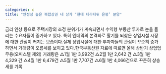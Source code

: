 ```yaml
---
categories: c
title: "안정성 높은 복합상권 내 상가 ‘현대 테라타워 은평’ 분양"
---
```

금리 인상 등으로 주택시장의 조정 분위기가 계속되면서 수익형 부동산 투자로 눈을 돌리는 수요자들이 증가하고 있다. 특히 엔데믹의 본격화로 활기를 되찾은 상업시설 시장에 대한 관심이 커지는 모습이다.실제 상업시설에 대한 투자자들의 관심이 꾸준히 증가하면서 거래량이 오름세를 보이고 있다.한국부동산원 자료에 따르면 올해 상반기 상업업무용(오피스텔 제외) 거래량은 △1월 1만 3,992건 △2월 1만 2,642 건 △3월 1만 4,329 건 △4월 1만 6,479건 △5월 1만 7,707건 △6월 1만 4,066건으로 꾸준히 상승세를 기록